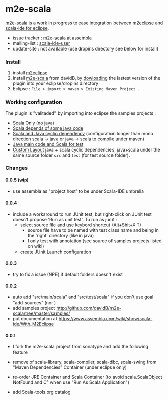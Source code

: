 m2e-scala
========

[m2e-scala] is a work in progress to ease integration between [m2eclipse] and [scala-ide for eclipse].

* issue tracker : [m2e-scala at assembla](http://scala-ide.assembla.com/spaces/m2e-scala/tickets)
* mailing-list : [scala-ide-user](http://groups.google.fr/group/scala-ide-user)
* update-site : not available (use dropins directory see below for install)

### Install
1. install [m2eclipse]
2. install [m2e-scala] from davidB, by [dowloading](http://github.com/davidB/m2e-scala/downloads) the lastest version of the plugin  into your eclipse/dropins directory
3. Eclipse : `File > import > maven > Existing Maven Project ...`



### Working configuration 

The plugin is "valitaded" by importing into eclipse the samples projects :

* [Scala Only (no java)](http://github.com/davidB/m2e-scala/tree/master/samples/prj-scala-only/)
* [Scala depends of some java code](http://github.com/davidB/m2e-scala/tree/master/samples/prj-scala-after-java/)
* [Scala and Java cyclic dependency](http://github.com/davidB/m2e-scala/tree/master/samples/prj-scala-cycle-java/) (configuration longer than mono direction scala -> java or java -> scala to compile under maven)
* [Java main code and Scala for test](http://github.com/davidB/m2e-scala/tree/master/samples/prj-java-test-in-scala/)
* [Custom Layout](http://github.com/davidB/m2e-scala/tree/master/samples/prj-custom-layout/) java + scala cyclic dependencies, java+scala under the same source folder `src` and `test` (for test source folder).

### Changes

#### 0.0.5 (wip)

* use assembla as "project host" to be under Scala-IDE umbrella

#### 0.0.4


* include a workaround to run JUnit test, but right-click on JUnit test doesn't propose 'Run as unit test'. Tu run as junit :
  * select source file and use keybord shortcut (Alt+Shit+X T)
    * source file have to be named with test class name and being in the 'right' directory (like in java)
    * I only test with annotation (see source of samples projects listed on wiki)
  * create JUnit Launch configuration

#### 0.0.3

* try to fix a issue (NPE) if default folders doesn't exist

#### 0.0.2


* auto add "src/main/scala" and "src/test/scala" if you don't use goal "add-sources" (nor <sourceDirectory>)
* add samples project http://github.com/davidB/m2e-scala/tree/master/samples/
* put documentation at https://www.assembla.com/wiki/show/scala-ide/With_M2Eclipse

#### 0.0.1

* I fork the m2e-scala project from sonatype and add the following feature
* remove of scala-library, scala-compiler, scala-dbc, scala-swing from "Maven Dependencies" Container (under eclipse only)
* re-order JRE Container and Scala Container (to avoid scala.ScalaObject NotFound and C° when use "Run As Scala Application")
* add Scala-tools.org catalog


   [maven-scala-plugin]: http://scala-tools.org/mvnsites/maven-scala-plugin/
   [maven-eclipse-plugin]: http://maven.apache.org/plugins/maven-eclipse-plugin
   [build-helper-maven-plugin]: http://mojo.codehaus.org/build-helper-maven-plugin/
   [m2eclipse]: http://m2eclipse.sonatype.org/
   [m2e-scala]: https://www.assembla.com/wiki/edit/scala-ide/With_M2Eclipse
   [IAM]: http://www.eclipse.org/iam/
   [Q4E]: http://code.google.com/p/q4e/
   [ESMi]: http://code.google.com/p/esmi/
   [scala-ide for eclipse]: http://scala-ide.assembla.com/

